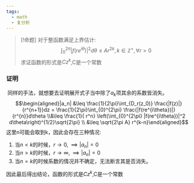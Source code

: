 ```yaml
---
tags:
  - math
  - 复分析
---
```


> [!命题]
> 对于整函数满足上界估计: $$\int_0^{2 \pi}\left|f\left(r e^{i
> \theta}\right)\right|^2 d \theta \leqslant A r^{2 k} ,k \in \mathbb{Z}^{+},\forall r > 0$$
> 求证函数的形式是$Cz^k$,C是一个常数

### 证明
 同样的手法，就想要去证明展开式子当中除了$a_k$项其余的系数皆消失。
$$\begin{aligned}|a_n| &\leq \frac{1}{2\pi}\int_{D_r(z_0)}
\frac{|f(z)|}{r^{n+1}}dz = \frac{1}{2\pi}\int_{0}^{2\pi}
\frac{|f(re^{i\theta})|}{r^{n}}d\theta \\&\leq \frac{1}{
r^n} \left(\int_{0}^{2\pi} |f(re^{i\theta})|^2
d\theta\right)^{1/2}\sqrt{2\pi} \\ &\leq \sqrt{2\pi A}
r^{k-n}\end{aligned}$$
这里n可能会取到k，因此会存在三种情况:
1. 当$n < k$的时候，$r\to 0,\implies |a_n| = 0$
2. 当$n > k$的时候，$r\to \infty,\implies |a_n| = 0$
3. 当$n = k$的时候系数的情况并不确定，无法断言其是否消失。

因此最后得出结论，函数的形式是$Cz^k$,C是一个常数

